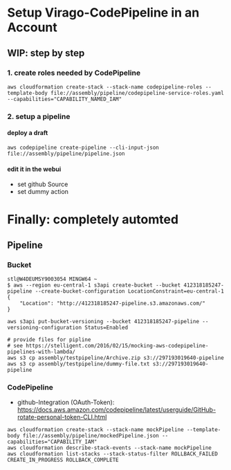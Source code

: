 # Setup Virago-CodePipeline in an Account

## WIP: step by step

### 1. create roles needed by CodePipeline
```
aws cloudformation create-stack --stack-name codepipeline-roles --template-body file://assembly/pipeline/codepipeline-service-roles.yaml  --capabilities="CAPABILITY_NAMED_IAM"
```

### 2. setup a pipeline

#### deploy a draft
```
aws codepipeline create-pipeline --cli-input-json file://assembly/pipeline/pipeline.json
```

#### edit it in the webui
* set github Source
* set dummy action

# Finally: completely automted

## Pipeline

### Bucket
```
stl@W4DEUMSY9003054 MINGW64 ~
$ aws --region eu-central-1 s3api create-bucket --bucket 412318185247-pipeline --create-bucket-configuration LocationConstraint=eu-central-1            
{
    "Location": "http://412318185247-pipeline.s3.amazonaws.com/"
}
```
```
aws s3api put-bucket-versioning --bucket 412318185247-pipeline --versioning-configuration Status=Enabled

# provide files for pipline
# see https://stelligent.com/2016/02/15/mocking-aws-codepipeline-pipelines-with-lambda/
aws s3 cp assembly/testpipeline/Archive.zip s3://297193019640-pipeline
aws s3 cp assembly/testpipeline/dummy-file.txt s3://297193019640-pipeline
```

### CodePipeline
* github-Integration (OAuth-Token): https://docs.aws.amazon.com/codepipeline/latest/userguide/GitHub-rotate-personal-token-CLI.html

```
aws cloudformation create-stack --stack-name mockPipeline --template-body file://assembly/pipeline/mockedPipeline.json --capabilities="CAPABILITY_IAM"
aws cloudformation describe-stack-events --stack-name mockPipeline
aws cloudformation list-stacks --stack-status-filter ROLLBACK_FAILED CREATE_IN_PROGRESS ROLLBACK_COMPLETE
```
